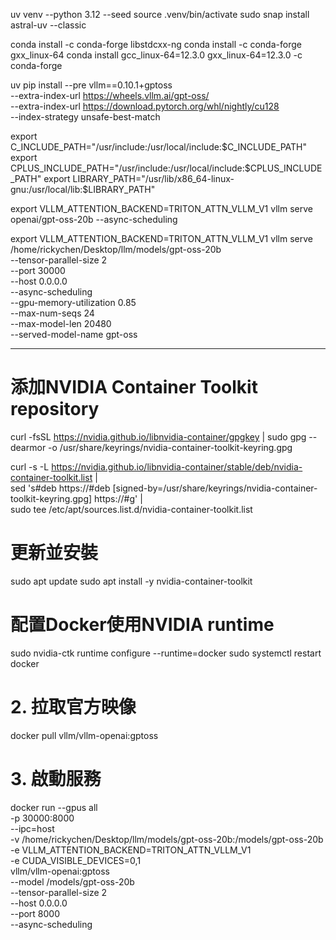 uv venv --python 3.12 --seed
source .venv/bin/activate
sudo snap install astral-uv --classic

conda install -c conda-forge libstdcxx-ng
conda install -c conda-forge gxx_linux-64
conda install gcc_linux-64=12.3.0 gxx_linux-64=12.3.0 -c conda-forge




uv pip install --pre vllm==0.10.1+gptoss \
  --extra-index-url https://wheels.vllm.ai/gpt-oss/ \
  --extra-index-url https://download.pytorch.org/whl/nightly/cu128 \
  --index-strategy unsafe-best-match

export C_INCLUDE_PATH="/usr/include:/usr/local/include:$C_INCLUDE_PATH"
export CPLUS_INCLUDE_PATH="/usr/include:/usr/local/include:$CPLUS_INCLUDE_PATH"
export LIBRARY_PATH="/usr/lib/x86_64-linux-gnu:/usr/local/lib:$LIBRARY_PATH"

export VLLM_ATTENTION_BACKEND=TRITON_ATTN_VLLM_V1
vllm serve openai/gpt-oss-20b --async-scheduling




export VLLM_ATTENTION_BACKEND=TRITON_ATTN_VLLM_V1
vllm serve /home/rickychen/Desktop/llm/models/gpt-oss-20b \
  --tensor-parallel-size 2 \
  --port 30000 \
  --host 0.0.0.0 \
  --async-scheduling \
  --gpu-memory-utilization 0.85 \
  --max-num-seqs 24 \
  --max-model-len 20480 \
  --served-model-name gpt-oss


-----
# 添加NVIDIA Container Toolkit repository
curl -fsSL https://nvidia.github.io/libnvidia-container/gpgkey | sudo gpg --dearmor -o /usr/share/keyrings/nvidia-container-toolkit-keyring.gpg

curl -s -L https://nvidia.github.io/libnvidia-container/stable/deb/nvidia-container-toolkit.list | \
    sed 's#deb https://#deb [signed-by=/usr/share/keyrings/nvidia-container-toolkit-keyring.gpg] https://#g' | \
    sudo tee /etc/apt/sources.list.d/nvidia-container-toolkit.list

# 更新並安裝
sudo apt update
sudo apt install -y nvidia-container-toolkit

# 配置Docker使用NVIDIA runtime
sudo nvidia-ctk runtime configure --runtime=docker
sudo systemctl restart docker



# 2. 拉取官方映像
docker pull vllm/vllm-openai:gptoss

# 3. 啟動服務
docker run --gpus all \
  -p 30000:8000 \
  --ipc=host \
  -v /home/rickychen/Desktop/llm/models/gpt-oss-20b:/models/gpt-oss-20b \
  -e VLLM_ATTENTION_BACKEND=TRITON_ATTN_VLLM_V1 \
  -e CUDA_VISIBLE_DEVICES=0,1 \
  vllm/vllm-openai:gptoss \
  --model /models/gpt-oss-20b \
  --tensor-parallel-size 2 \
  --host 0.0.0.0 \
  --port 8000 \
  --async-scheduling
